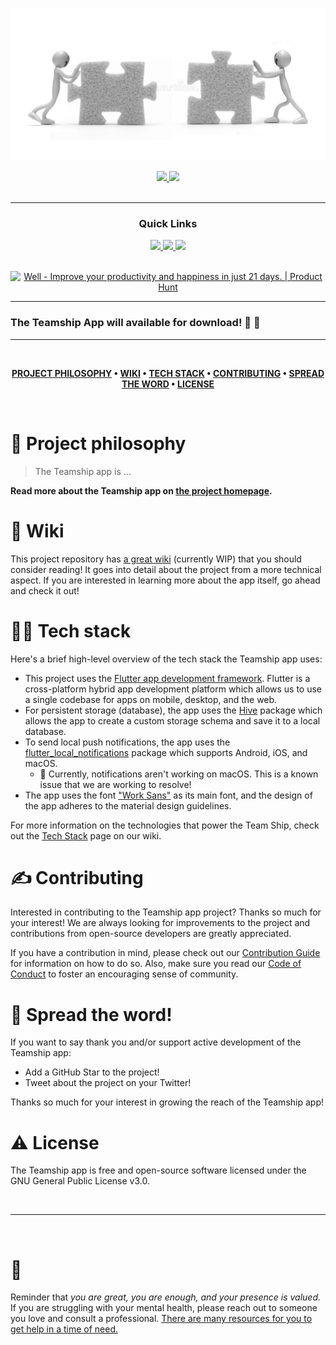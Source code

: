 ![TeamShip App](thumbnail.jpeg)

<div align='center'>
  
<a href='https://github.com/yczar/teamship-flutter/releases'>
  
<img src='https://img.shields.io/github/v/release/chroline/well_app?color=%23FDD835&label=version&style=for-the-badge'>
  
</a>
  
<a href='https://github.com/Yczar/teamship-flutter/blob/master/LICENSE'>
  
<img src='https://img.shields.io/github/license/chroline/well_app?style=for-the-badge'>
  
</a>
  
</div>

<br />

---

<div align='center'>
  
### Quick Links
  
<a href='https://projects.colegaw.in/well-app?utm_source=GitHub&utm_medium=readme&utm_campaign=well_app_readme'>
  
<img src='https://img.shields.io/badge/HOMEPAGE-gray?style=for-the-badge'>
  
</a>
  
<a href='https://projects.colegaw.in/well-app/research?utm_source=GitHub&utm_medium=readme&utm_campaign=well_app_readme'>
  
<img src='https://img.shields.io/badge/RESEARCH-blue?style=for-the-badge'>
  
</a>
  
<a href='https://projects.colegaw.in/well-app/case-study?utm_source=GitHub&utm_medium=readme&utm_campaign=well_app_readme'>
  
<img src='https://img.shields.io/badge/CASE STUDY-green?style=for-the-badge'>
  
</a>
  
<br />
  
<br />
  
<a href="https://www.producthunt.com/posts/well?utm_source=badge-featured&utm_medium=badge&utm_souce=badge-well" target="_blank"><img src="https://api.producthunt.com/widgets/embed-image/v1/featured.svg?post_id=322651&theme=light" alt="Well - Improve your productivity and happiness in just 21 days. | Product Hunt" style="width: 250px; height: 54px;" width="250" height="54" /></a>
  
</div>

---

### The Teamship App will available for download! 🥳 🚀

<!-- - iOS/macOS: Search for "well: reboot your mindset" on the [iOS app store](https://apps.apple.com/us/app/well-reboot-your-mindset/id1573357406).
- Web: Visit [https://well-app.netlify.app](https://well-app.netlify.app). Install as a PWA for native-like functionality!
- Android: coming soon 👀 -->

---

<br />

<div align="center">

**[PROJECT PHILOSOPHY](https://github.com/yczar/teamship-flutter#-project-philosophy) •
[WIKI](https://github.com/Yczar/teamship-flutter/wiki) •
[TECH STACK](https://github.com/chroline/well_app#-tech-stack) •
[CONTRIBUTING](https://github.com/Yczar/teamship-flutter#%EF%B8%8F-contributing) •
[SPREAD THE WORD](https://github.com/Yczar/teamship-flutter#-spread-the-word) •
[LICENSE](https://github.com/Yczar/teamship-flutter#%EF%B8%8F-license)**

</div>

<br />

# 🧐 Project philosophy

> The Teamship app is ...

**Read more about the Teamship app on [the project homepage]().**

# 📒 Wiki

This project repository has [a great wiki](https://github.com/yczar/teamship-flutter/wiki) (currently WIP) that you should consider reading! It goes into detail about the project from a more technical aspect. If you are interested in learning more about the app itself, go ahead and check it out!

# 👨‍💻 Tech stack

Here's a brief high-level overview of the tech stack the Teamship app uses:

- This project uses the [Flutter app development framework](https://flutter.dev/). Flutter is a cross-platform hybrid app development platform which allows us to use a single codebase for apps on mobile, desktop, and the web.
- For persistent storage (database), the app uses the [Hive](https://hivedb.dev/) package which allows the app to create a custom storage schema and save it to a local database.
- To send local push notifications, the app uses the [flutter_local_notifications](https://pub.dev/packages/flutter_local_notifications) package which supports Android, iOS, and macOS.
  - 🚨 Currently, notifications aren't working on macOS. This is a known issue that we are working to resolve!
- The app uses the font ["Work Sans"](https://fonts.google.com/specimen/Work+Sans) as its main font, and the design of the app adheres to the material design guidelines.

For more information on the technologies that power the Team Ship, check out the [Tech Stack](https://github.com/chroline/well_app/wiki/Tech-Stack) page on our wiki.

# ✍️ Contributing

Interested in contributing to the Teamship app project? Thanks so much for your interest! We are always looking for improvements to the project and contributions from open-source developers are greatly appreciated.

If you have a contribution in mind, please check out our [Contribution Guide](https://github.com/Yczar/teamship-flutter/wiki/Contribution-Guide) for information on how to do so. Also, make sure you read our [Code of Conduct](https://github.com/Yczar/teamship-flutter/wiki/Code-of-Conduct) to foster an encouraging sense of community.

# 🌟 Spread the word!

If you want to say thank you and/or support active development of the Teamship app:

- Add a GitHub Star to the project!
- Tweet about the project on your Twitter!
    <!-- - Tag [@colegawin\_](https://twitter.com/colegawin_) and/or `#thewellapp` -->
  <!-- - Leave us a review [on the iOS App Store](https://apps.apple.com/us/app/well-reboot-your-mindset/id1573357406)! -->

Thanks so much for your interest in growing the reach of the Teamship app!

<!-- _**PS:** consider sponsoring me ([Cole Gawin](https://colegaw.in)) to continue the development of this project on [BuyMeACoffee](https://buymeacoffee.com/colegawin) :)_ -->

# ⚠️ License

The Teamship app is free and open-source software licensed under the GNU General Public License v3.0.

<!-- All designs were created by [Cole Gawin](https://github.com/chroline) and distributed under Creative Commons license (CC BY-SA 4.0 International). -->

<br />

---

<br />

# 💛

Reminder that _you are great, you are enough, and your presence is valued._ If you are struggling with your mental health, please reach out to someone you love and consult a professional. [There are many resources for you to get help in a time of need.](https://www.nimh.nih.gov/health/find-help)
